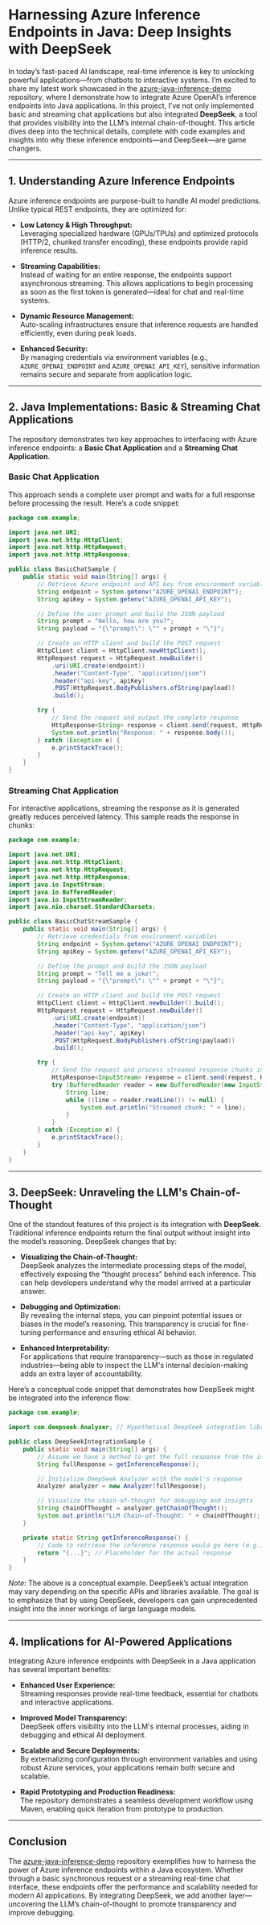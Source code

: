 # Harnessing Azure Inference Endpoints in Java: Deep Insights with DeepSeek

In today’s fast-paced AI landscape, real-time inference is key to unlocking powerful applications—from chatbots to interactive systems. I’m excited to share my latest work showcased in the [azure-java-inference-demo](https://github.com/roryp/azure-java-inference-demo) repository, where I demonstrate how to integrate Azure OpenAI’s inference endpoints into Java applications. In this project, I’ve not only implemented basic and streaming chat applications but also integrated **DeepSeek**, a tool that provides visibility into the LLM’s internal chain-of-thought. This article dives deep into the technical details, complete with code examples and insights into why these inference endpoints—and DeepSeek—are game changers.

---

## 1. Understanding Azure Inference Endpoints

Azure inference endpoints are purpose-built to handle AI model predictions. Unlike typical REST endpoints, they are optimized for:

- **Low Latency & High Throughput:**  
  Leveraging specialized hardware (GPUs/TPUs) and optimized protocols (HTTP/2, chunked transfer encoding), these endpoints provide rapid inference results.
  
- **Streaming Capabilities:**  
  Instead of waiting for an entire response, the endpoints support asynchronous streaming. This allows applications to begin processing as soon as the first token is generated—ideal for chat and real-time systems.
  
- **Dynamic Resource Management:**  
  Auto-scaling infrastructures ensure that inference requests are handled efficiently, even during peak loads.
  
- **Enhanced Security:**  
  By managing credentials via environment variables (e.g., `AZURE_OPENAI_ENDPOINT` and `AZURE_OPENAI_API_KEY`), sensitive information remains secure and separate from application logic.

---

## 2. Java Implementations: Basic & Streaming Chat Applications

The repository demonstrates two key approaches to interfacing with Azure inference endpoints: a **Basic Chat Application** and a **Streaming Chat Application**.

### **Basic Chat Application**

This approach sends a complete user prompt and waits for a full response before processing the result. Here’s a code snippet:

```java
package com.example;

import java.net.URI;
import java.net.http.HttpClient;
import java.net.http.HttpRequest;
import java.net.http.HttpResponse;

public class BasicChatSample {
    public static void main(String[] args) {
        // Retrieve Azure endpoint and API key from environment variables
        String endpoint = System.getenv("AZURE_OPENAI_ENDPOINT");
        String apiKey = System.getenv("AZURE_OPENAI_API_KEY");

        // Define the user prompt and build the JSON payload
        String prompt = "Hello, how are you?";
        String payload = "{\"prompt\": \"" + prompt + "\"}";

        // Create an HTTP client and build the POST request
        HttpClient client = HttpClient.newHttpClient();
        HttpRequest request = HttpRequest.newBuilder()
            .uri(URI.create(endpoint))
            .header("Content-Type", "application/json")
            .header("api-key", apiKey)
            .POST(HttpRequest.BodyPublishers.ofString(payload))
            .build();

        try {
            // Send the request and output the complete response
            HttpResponse<String> response = client.send(request, HttpResponse.BodyHandlers.ofString());
            System.out.println("Response: " + response.body());
        } catch (Exception e) {
            e.printStackTrace();
        }
    }
}
```

### **Streaming Chat Application**

For interactive applications, streaming the response as it is generated greatly reduces perceived latency. This sample reads the response in chunks:

```java
package com.example;

import java.net.URI;
import java.net.http.HttpClient;
import java.net.http.HttpRequest;
import java.net.http.HttpResponse;
import java.io.InputStream;
import java.io.BufferedReader;
import java.io.InputStreamReader;
import java.nio.charset.StandardCharsets;

public class BasicChatStreamSample {
    public static void main(String[] args) {
        // Retrieve credentials from environment variables
        String endpoint = System.getenv("AZURE_OPENAI_ENDPOINT");
        String apiKey = System.getenv("AZURE_OPENAI_API_KEY");

        // Define the prompt and build the JSON payload
        String prompt = "Tell me a joke!";
        String payload = "{\"prompt\": \"" + prompt + "\"}";

        // Create an HTTP client and build the POST request
        HttpClient client = HttpClient.newBuilder().build();
        HttpRequest request = HttpRequest.newBuilder()
            .uri(URI.create(endpoint))
            .header("Content-Type", "application/json")
            .header("api-key", apiKey)
            .POST(HttpRequest.BodyPublishers.ofString(payload))
            .build();

        try {
            // Send the request and process streamed response chunks in real time
            HttpResponse<InputStream> response = client.send(request, HttpResponse.BodyHandlers.ofInputStream());
            try (BufferedReader reader = new BufferedReader(new InputStreamReader(response.body(), StandardCharsets.UTF_8))) {
                String line;
                while ((line = reader.readLine()) != null) {
                    System.out.println("Streamed chunk: " + line);
                }
            }
        } catch (Exception e) {
            e.printStackTrace();
        }
    }
}
```

---

## 3. DeepSeek: Unraveling the LLM's Chain-of-Thought

One of the standout features of this project is its integration with **DeepSeek**. Traditional inference endpoints return the final output without insight into the model’s reasoning. DeepSeek changes that by:

- **Visualizing the Chain-of-Thought:**  
  DeepSeek analyzes the intermediate processing steps of the model, effectively exposing the “thought process” behind each inference. This can help developers understand why the model arrived at a particular answer.

- **Debugging and Optimization:**  
  By revealing the internal steps, you can pinpoint potential issues or biases in the model’s reasoning. This transparency is crucial for fine-tuning performance and ensuring ethical AI behavior.

- **Enhanced Interpretability:**  
  For applications that require transparency—such as those in regulated industries—being able to inspect the LLM's internal decision-making adds an extra layer of accountability.

Here’s a conceptual code snippet that demonstrates how DeepSeek might be integrated into the inference flow:

```java
package com.example;

import com.deepseek.Analyzer; // Hypothetical DeepSeek integration library

public class DeepSeekIntegrationSample {
    public static void main(String[] args) {
        // Assume we have a method to get the full response from the inference endpoint
        String fullResponse = getInferenceResponse();

        // Initialize DeepSeek Analyzer with the model's response
        Analyzer analyzer = new Analyzer(fullResponse);

        // Visualize the chain-of-thought for debugging and insights
        String chainOfThought = analyzer.getChainOfThought();
        System.out.println("LLM Chain-of-Thought: " + chainOfThought);
    }

    private static String getInferenceResponse() {
        // Code to retrieve the inference response would go here (e.g., using one of the above samples)
        return "{...}"; // Placeholder for the actual response
    }
}
```

*Note:* The above is a conceptual example. DeepSeek’s actual integration may vary depending on the specific APIs and libraries available. The goal is to emphasize that by using DeepSeek, developers can gain unprecedented insight into the inner workings of large language models.

---

## 4. Implications for AI-Powered Applications

Integrating Azure inference endpoints with DeepSeek in a Java application has several important benefits:

- **Enhanced User Experience:**  
  Streaming responses provide real-time feedback, essential for chatbots and interactive applications.
  
- **Improved Model Transparency:**  
  DeepSeek offers visibility into the LLM's internal processes, aiding in debugging and ethical AI deployment.
  
- **Scalable and Secure Deployments:**  
  By externalizing configuration through environment variables and using robust Azure services, your applications remain both secure and scalable.

- **Rapid Prototyping and Production Readiness:**  
  The repository demonstrates a seamless development workflow using Maven, enabling quick iteration from prototype to production.

---

## Conclusion

The [azure-java-inference-demo](https://github.com/roryp/azure-java-inference-demo) repository exemplifies how to harness the power of Azure inference endpoints within a Java ecosystem. Whether through a basic synchronous request or a streaming real-time chat interface, these endpoints offer the performance and scalability needed for modern AI applications. By integrating DeepSeek, we add another layer—uncovering the LLM’s chain-of-thought to promote transparency and improve debugging.
